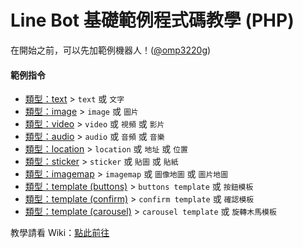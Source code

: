 Line Bot 基礎範例程式碼教學 (PHP)
====================

在開始之前，可以先加範例機器人！([@omp3220g](https://line.me/R/ti/p/j1sMDEJCyW "@omp3220g"))

#### 範例指令
- [類型：text](https://github.com/GoneTone/line-example-bot-php/wiki/類型：text) > `text` 或 `文字`
- [類型：image](https://github.com/GoneTone/line-example-bot-php/wiki/類型：image) > `image` 或 `圖片`
- [類型：video](https://github.com/GoneTone/line-example-bot-php/wiki/類型：video) > `video` 或 `視頻` 或 `影片`
- [類型：audio](https://github.com/GoneTone/line-example-bot-php/wiki/類型：audio) > `audio` 或 `音頻` 或 `音樂`
- [類型：location](https://github.com/GoneTone/line-example-bot-php/wiki/類型：location) > `location` 或 `地址` 或 `位置`
- [類型：sticker](https://github.com/GoneTone/line-example-bot-php/wiki/類型：sticker) > `sticker` 或 `貼圖` 或 `貼紙`
- [類型：imagemap](https://github.com/GoneTone/line-example-bot-php/wiki/類型：imagemap) > `imagemap` 或 `圖像地圖` 或 `圖片地圖`
- [類型：template (buttons)](https://github.com/GoneTone/line-example-bot-php/wiki/類型：template#類型buttons) > `buttons template` 或 `按鈕模板`
- [類型：template (confirm)](https://github.com/GoneTone/line-example-bot-php/wiki/類型：template#類型confirm) > `confirm template` 或 `確認模板`
- [類型：template (carousel)](https://github.com/GoneTone/line-example-bot-php/wiki/類型：template#類型carousel) > `carousel template` 或 `旋轉木馬模板`

教學請看 Wiki：[點此前往](https://github.com/GoneTone/line-example-bot-php/wiki)
